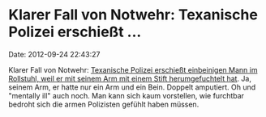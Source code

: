 Klarer Fall von Notwehr: Texanische Polizei erschießt \...
==========================================================

Date: 2012-09-24 22:43:27

Klarer Fall von Notwehr: [Texanische Polizei erschießt einbeinigen Mann
im Rollstuhl, weil er mit seinem Arm mit einem Stift herumgefuchtelt
hat](http://www.reuters.com/article/2012/09/23/us-usa-shooting-wheelchair-idUSBRE88M0CD20120923).
Ja, seinem Arm, er hatte nur ein Arm und ein Bein. Doppelt amputiert. Oh
und \"mentally ill\" auch noch. Man kann sich kaum vorstellen, wie
furchtbar bedroht sich die armen Polizisten gefühlt haben müssen.
